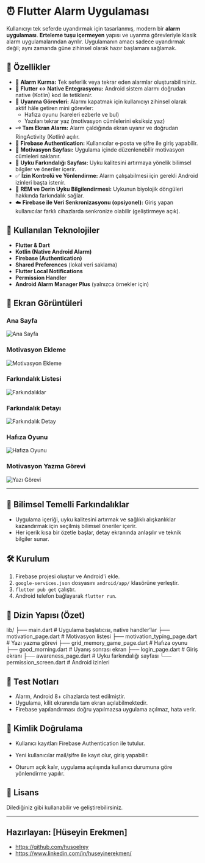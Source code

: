 # ⏰ Flutter Alarm Uygulaması
Kullanıcıyı tek seferde uyandırmak için tasarlanmış, modern bir **alarm uygulaması**. **Erteleme tuşu içermeyen** yapısı ve uyanma görevleriyle klasik alarm uygulamalarından ayrılır. Uygulamanın amacı sadece uyandırmak değil; aynı zamanda güne zihinsel olarak hazır başlamanı sağlamak.

## 🚀 Özellikler

- 🔔 **Alarm Kurma:** Tek seferlik veya tekrar eden alarmlar oluşturabilirsiniz.
- 📱 **Flutter ↔ Native Entegrasyonu:** Android sistem alarmı doğrudan native (Kotlin) kod ile tetiklenir.
- 🧠 **Uyanma Görevleri:** Alarmı kapatmak için kullanıcıyı zihinsel olarak aktif hâle getiren mini görevler:
    - Hafıza oyunu (kareleri ezberle ve bul)
    - Yazıları tekrar yaz (motivasyon cümlelerini eksiksiz yaz)
- 🗝️ **Tam Ekran Alarm:** Alarm çaldığında ekran uyanır ve doğrudan RingActivity (Kotlin) açılır.
- 🔐 **Firebase Authentication:** Kullanıcılar e‑posta ve şifre ile giriş yapabilir.
- 💭 **Motivasyon Sayfası:** Uygulama içinde düzenlenebilir motivasyon cümleleri saklanır.
- 🌙 **Uyku Farkındalığı Sayfası:** Uyku kalitesini artırmaya yönelik bilimsel bilgiler ve öneriler içerir.
- ✅ **İzin Kontrolü ve Yönlendirme:** Alarm çalışabilmesi için gerekli Android izinleri başta istenir.
- 🧠 **REM ve Derin Uyku Bilgilendirmesi:** Uykunun biyolojik döngüleri hakkında farkındalık sağlar.
- ☁️ **Firebase ile Veri Senkronizasyonu (opsiyonel):** Giriş yapan kullanıcılar farklı cihazlarda senkronize olabilir (geliştirmeye açık).

## 🔧 Kullanılan Teknolojiler

- **Flutter & Dart**
- **Kotlin (Native Android Alarm)**
- **Firebase (Authentication)**
- **Shared Preferences** (lokal veri saklama)
- **Flutter Local Notifications**
- **Permission Handler**
- **Android Alarm Manager Plus** (yalnızca örnekler için)

## 📲 Ekran Görüntüleri

### Ana Sayfa
![Ana Sayfa](screenshots/1_home.jpg)

### Motivasyon Ekleme
![Motivasyon Ekleme](screenshots/2_add_motivations.jpg)

### Farkındalık Listesi
![Farkındalıklar](screenshots/3_awarenesses.jpg)

### Farkındalık Detayı
![Farkındalık Detay](screenshots/4_awareness_details.jpg)

### Hafıza Oyunu
![Hafıza Oyunu](screenshots/5_memory_game.jpg)

### Motivasyon Yazma Görevi
![Yazı Görevi](screenshots/6_motivation_typing.jpg)

---
## 📌 Bilimsel Temelli Farkındalıklar
- Uygulama içeriği, uyku kalitesini artırmak ve sağlıklı alışkanlıklar kazandırmak için seçilmiş bilimsel öneriler içerir.
- Her içerik kısa bir özetle başlar, detay ekranında anlaşılır ve teknik bilgiler sunar.

## 🛠️ Kurulum

1. Firebase projesi oluştur ve Android'i ekle.
2. `google-services.json` dosyasını `android/app/` klasörüne yerleştir.
3. `flutter pub get` çalıştır.
4. Android telefon bağlayarak `flutter run`.

## 📁 Dizin Yapısı (Özet)
lib/
├── main.dart                 # Uygulama başlatıcısı, native handler’lar
├── motivation_page.dart     # Motivasyon listesi
├── motivation_typing_page.dart # Yazı yazma görevi
├── grid_memory_game_page.dart  # Hafıza oyunu
├── good_morning.dart        # Uyanış sonrası ekran
├── login_page.dart          # Giriş ekranı
├── awareness_page.dart      # Uyku farkındalığı sayfası
└── permission_screen.dart   # Android izinleri



## 🧪 Test Notları

- Alarm, Android 8+ cihazlarda test edilmiştir.
- Uygulama, kilit ekranında tam ekran açılabilmektedir.
- Firebase yapılandırması doğru yapılmazsa uygulama açılmaz, hata verir.

## 🔐 Kimlik Doğrulama
- Kullanıcı kayıtları Firebase Authentication ile tutulur.

- Yeni kullanıcılar mail/şifre ile kayıt olur, giriş yapabilir.

- Oturum açık kalır, uygulama açılışında kullanıcı durumuna göre yönlendirme yapılır.


## 📄 Lisans
Dilediğiniz gibi kullanabilir ve geliştirebilirsiniz.

---

## Hazırlayan: [Hüseyin Erekmen]
- https://github.com/husoelrey
- https://www.linkedin.com/in/huseyinerekmen/


